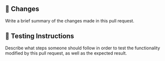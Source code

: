 ## :construction_worker: Changes

Write a brief summary of the changes made in this pull request.

## :flashlight: Testing Instructions

Describe what steps someone should follow in order to test the functionality
modified by this pull request, as well as the expected result.
